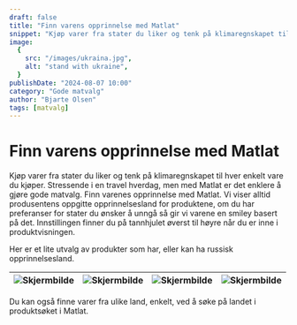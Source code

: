 ```yaml
---
draft: false
title: "Finn varens opprinnelse med Matlat"
snippet: "Kjøp varer fra stater du liker og tenk på klimaregnskapet til hver enkelt vare du kjøper. Stressende i en travel hverdag, men med Matlat er det enklere å gjøre gode matvalg."
image:
  {
    src: "/images/ukraina.jpg",
    alt: "stand with ukraine",
  }
publishDate: "2024-08-07 10:00"
category: "Gode matvalg"
author: "Bjarte Olsen"
tags: [matvalg]
---
```


# Finn varens opprinnelse med Matlat

Kjøp varer fra stater du liker og tenk på klimaregnskapet til hver enkelt vare du kjøper. Stressende i en travel hverdag, men med Matlat er det enklere å gjøre gode matvalg. Finn varenes opprinnelse med Matlat. Vi viser alltid produsentens oppgitte opprinnelsesland for produktene, om du har preferanser for stater du ønsker å unngå så gir vi varene en smiley basert på det. Innstillingen finner du på tannhjulet øverst til høyre når du er inne i produktvisningen.

Her er et lite utvalg av produkter som har, eller kan ha russisk opprinnelsesland.

| ![Skjermbilde](/images/VarensOpprinnelse1.png) | ![Skjermbilde](/images/VarensOpprinnelse2.png) | ![Skjermbilde](/images/VarensOpprinnelse3.png) | ![Skjermbilde](/images/VarensOpprinnelse4.png) |
| ---------------------------------------------- | ---------------------------------------------- | ---------------------------------------------- | ---------------------------------------------- |

Du kan også finne varer fra ulike land, enkelt, ved å søke på landet i produktsøket i Matlat.